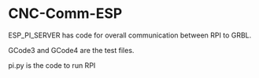 # CNC-Comm-ESP
ESP_PI_SERVER has code for overall communication between RPI to GRBL.

GCode3 and GCode4 are the test files.

pi.py is the code to run RPI
